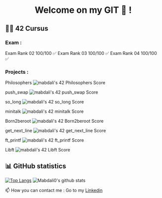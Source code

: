 <h1 align="center">Welcome on my GIT 👋 !</h1>

## 👨‍🎓 42 Cursus

<html lang="en">
  
  <h3>Exam :</h3>
  
  Exam Rank 02
  100/100 ✅
  Exam Rank 03
  100/100 ✅
  Exam Rank 04
  100/100 ✅
  
  
  <h3>Projects :</h3>
  
  Philosophers
  <img src="https://badge42.vercel.app/api/v2/clikbltib001608ms8wlkfzx8/project/3102266" alt="mabdali's 42 Philosophers Score" />
        
  push_swap
  <img src="https://badge42.vercel.app/api/v2/clikbltib001608ms8wlkfzx8/project/3065052" alt="mabdali's 42 push_swap Score" />
        
  so_long
  <img src="https://badge42.vercel.app/api/v2/clikbltib001608ms8wlkfzx8/project/3040116" alt="mabdali's 42 so_long Score" />
        
  minitalk
  <img src="https://badge42.vercel.app/api/v2/clikbltib001608ms8wlkfzx8/project/3025626" alt="mabdali's 42 minitalk Score" />
        
  Born2beroot
  <img src="https://badge42.vercel.app/api/v2/clikbltib001608ms8wlkfzx8/project/3016137" alt="mabdali's 42 Born2beroot Score" />
        
  get_next_line
  <img src="https://badge42.vercel.app/api/v2/clikbltib001608ms8wlkfzx8/project/3001060" alt="mabdali's 42 get_next_line Score" />
        
  ft_printf 
  <img src="https://badge42.vercel.app/api/v2/clikbltib001608ms8wlkfzx8/project/2993574" alt="mabdali's 42 ft_printf Score" />
        
  Libft
  <img src="https://badge42.vercel.app/api/v2/clikbltib001608ms8wlkfzx8/project/2958611" alt="mabdali's 42 Libft Score" />

</html>

## 📊 GitHub statistics

[![Top Langs](https://github-readme-stats.vercel.app/api/top-langs/?username=mabdali0)](https://github.com/anuraghazra/github-readme-stats)
![Mabdali0's github stats](https://github-readme-stats.vercel.app/api?username=mabdali0&show_icons=true)


📫 How you can contact me : Go to my <a href="https://www.linkedin.com/in/lamine-abdali-ba53551a4/">Linkedin</a>
